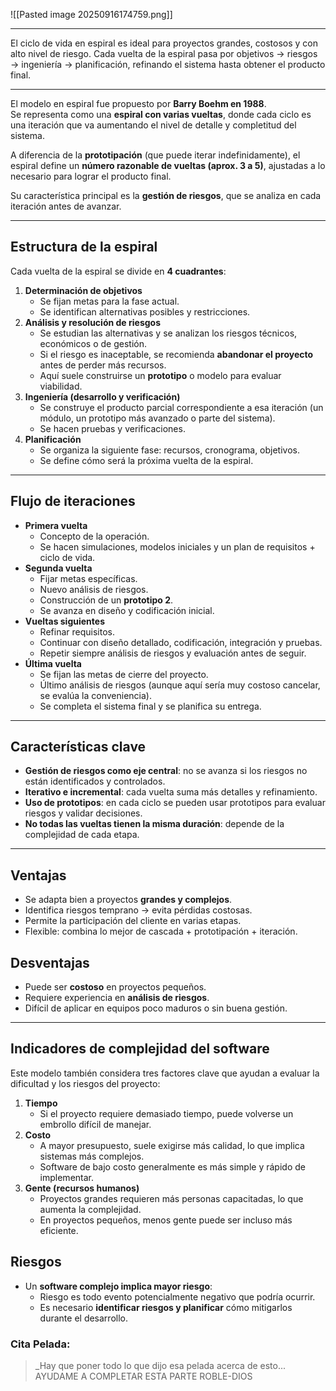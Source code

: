 ![[Pasted image 20250916174759.png]]

---

El ciclo de vida en espiral es ideal para proyectos grandes, costosos y con alto nivel de riesgo. Cada vuelta de la espiral pasa por objetivos → riesgos → ingeniería → planificación, refinando el sistema hasta obtener el producto final.

---

El modelo en espiral fue propuesto por **Barry Boehm en 1988**.  
Se representa como una **espiral con varias vueltas**, donde cada ciclo es una iteración que va aumentando el nivel de detalle y completitud del sistema.

A diferencia de la **prototipación** (que puede iterar indefinidamente), el espiral define un **número razonable de vueltas (aprox. 3 a 5)**, ajustadas a lo necesario para lograr el producto final.

Su característica principal es la **gestión de riesgos**, que se analiza en cada iteración antes de avanzar.

---
## Estructura de la espiral

Cada vuelta de la espiral se divide en **4 cuadrantes**:

1. **Determinación de objetivos**
    - Se fijan metas para la fase actual.
    - Se identifican alternativas posibles y restricciones.
2. **Análisis y resolución de riesgos**
    - Se estudian las alternativas y se analizan los riesgos técnicos, económicos o de gestión.
    - Si el riesgo es inaceptable, se recomienda **abandonar el proyecto** antes de perder más recursos.
    - Aquí suele construirse un **prototipo** o modelo para evaluar viabilidad.
3. **Ingeniería (desarrollo y verificación)**
    - Se construye el producto parcial correspondiente a esa iteración (un módulo, un prototipo más avanzado o parte del sistema).
    - Se hacen pruebas y verificaciones.
4. **Planificación**
    - Se organiza la siguiente fase: recursos, cronograma, objetivos.
    - Se define cómo será la próxima vuelta de la espiral.

---
## Flujo de iteraciones

- **Primera vuelta**
    - Concepto de la operación.
    - Se hacen simulaciones, modelos iniciales y un plan de requisitos + ciclo de vida.
- **Segunda vuelta**
    - Fijar metas específicas.
    - Nuevo análisis de riesgos.
    - Construcción de un **prototipo 2**.
    - Se avanza en diseño y codificación inicial.
- **Vueltas siguientes**
    - Refinar requisitos.
    - Continuar con diseño detallado, codificación, integración y pruebas.
    - Repetir siempre análisis de riesgos y evaluación antes de seguir.
- **Última vuelta**
    - Se fijan las metas de cierre del proyecto.
    - Último análisis de riesgos (aunque aquí sería muy costoso cancelar, se evalúa la conveniencia).
    - Se completa el sistema final y se planifica su entrega.

---
## Características clave

- **Gestión de riesgos como eje central**: no se avanza si los riesgos no están identificados y controlados.
- **Iterativo e incremental**: cada vuelta suma más detalles y refinamiento.
- **Uso de prototipos**: en cada ciclo se pueden usar prototipos para evaluar riesgos y validar decisiones.
- **No todas las vueltas tienen la misma duración**: depende de la complejidad de cada etapa.

---
## Ventajas

- Se adapta bien a proyectos **grandes y complejos**.
- Identifica riesgos temprano → evita pérdidas costosas.
- Permite la participación del cliente en varias etapas.
- Flexible: combina lo mejor de cascada + prototipación + iteración.

## Desventajas

- Puede ser **costoso** en proyectos pequeños.
- Requiere experiencia en **análisis de riesgos**.
- Difícil de aplicar en equipos poco maduros o sin buena gestión.

---

## Indicadores de complejidad del software
Este modelo también considera tres factores clave que ayudan a evaluar la dificultad y los riesgos del proyecto:

1. **Tiempo**
    - Si el proyecto requiere demasiado tiempo, puede volverse un embrollo difícil de manejar.
2. **Costo**
    - A mayor presupuesto, suele exigirse más calidad, lo que implica sistemas más complejos.
    - Software de bajo costo generalmente es más simple y rápido de implementar.
3. **Gente (recursos humanos)**
    - Proyectos grandes requieren más personas capacitadas, lo que aumenta la complejidad.
    - En proyectos pequeños, menos gente puede ser incluso más eficiente.
## Riesgos

- Un **software complejo implica mayor riesgo**:
    - Riesgo es todo evento potencialmente negativo que podría ocurrir.
    - Es necesario **identificar riesgos y planificar** cómo mitigarlos durante el desarrollo.
### Cita Pelada:

> _Hay que poner todo lo que dijo esa pelada acerca de esto... AYUDAME A COMPLETAR ESTA PARTE ROBLE-DIOS
